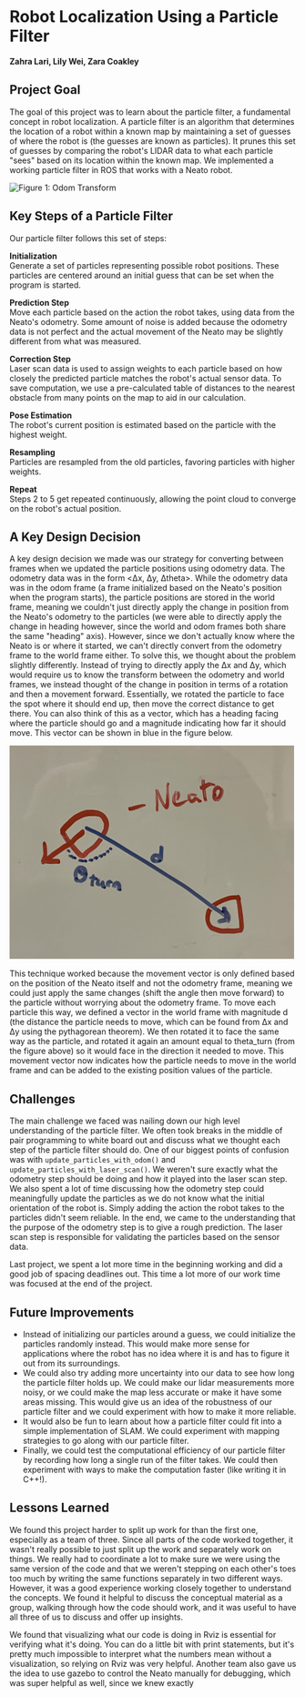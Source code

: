 # Robot Localization Using a Particle Filter

**Zahra Lari, Lily Wei, Zara Coakley**

## Project Goal

The goal of this project was to learn about the particle filter, a fundamental concept in robot localization. A particle filter is an algorithm that determines the location of a robot within a known map by maintaining a set of guesses of where the robot is (the guesses are known as particles). It prunes this set of guesses by comparing the robot's LIDAR data to what each particle "sees" based on its location within the known map. We implemented a working particle filter in ROS that works with a Neato robot.

<img src="images/Screencast from 10-21-2025 11_45_52 PM.gif" alt="Figure 1: Odom Transform" width="500"/>

## Key Steps of a Particle Filter

Our particle filter follows this set of steps:

**Initialization**  
Generate a set of particles representing possible robot positions. These particles are centered around an initial guess that can be set when the program is started.

**Prediction Step**  
Move each particle based on the action the robot takes, using data from the Neato's odometry. Some amount of noise is added because the odometry data is not perfect and the actual movement of the Neato may be slightly different from what was measured.

**Correction Step**  
Laser scan data is used to assign weights to each particle based on how closely the predicted particle matches the robot's actual sensor data. To save computation, we use a pre-calculated table of distances to the nearest obstacle from many points on the map to aid in our calculation.

**Pose Estimation**  
The robot's current position is estimated based on the particle with the highest weight.

**Resampling**  
Particles are resampled from the old particles, favoring particles with higher weights.

**Repeat**  
Steps 2 to 5 get repeated continuously, allowing the point cloud to converge on the robot's actual position.

## A Key Design Decision

A key design decision we made was our strategy for converting between frames when we updated the particle positions using odometry data. The odometry data was in the form <Δx, Δy, Δtheta>. While the odometry data was in the odom frame (a frame initialized based on the Neato's position when the program starts), the particle positions are stored in the world frame, meaning we couldn't just directly apply the change in position from the Neato's odometry to the particles (we were able to directly apply the change in heading however, since the world and odom frames both share the same "heading" axis). However, since we don't actually know where the Neato is or where it started, we can't directly convert from the odometry frame to the world frame either. To solve this, we thought about the problem slightly differently. Instead of trying to directly apply the Δx and Δy, which would require us to know the transform between the odometry and world frames, we instead thought of the change in position in terms of a rotation and then a movement forward. Essentially, we rotated the particle to face the spot where it should end up, then move the correct distance to get there. You can also think of this as a vector, which has a heading facing where the particle should go and a magnitude indicating how far it should move. This vector can be shown in blue in the figure below.

<img src="images/odom_figure.jpg" alt="Figure 1: Odom Transform" width="500"/>

This technique worked because the movement vector is only defined based on the position of the Neato itself and not the odometry frame, meaning we could just apply the same changes (shift the angle then move forward) to the particle without worrying about the odometry frame. To move each particle this way, we defined a vector in the world frame with magnitude d (the distance the particle needs to move, which can be found from Δx and Δy using the pythagorean theorem). We then rotated it to face the same way as the particle, and rotated it again an amount equal to theta_turn (from the figure above) so it would face in the direction it needed to move. This movement vector now indicates how the particle needs to move in the world frame and can be added to the existing position values of the particle.

## Challenges

The main challenge we faced was nailing down our high level understanding of the particle filter. We often took breaks in the middle of pair programming to white board out and discuss what we thought each step of the particle filter should do. One of our biggest points of confusion was with `update_particles_with_odom()` and `update_particles_with_laser_scan()`. We weren't sure exactly what the odometry step should be doing and how it played into the laser scan step. We also spent a lot of time discussing how the odometry step could meaningfully update the particles as we do not know what the initial orientation of the robot is. Simply adding the action the robot takes to the particles didn't seem reliable. In the end, we came to the understanding that the purpose of the odometry step is to give a rough prediction. The laser scan step is responsible for validating the particles based on the sensor data.

Last project, we spent a lot more time in the beginning working and did a good job of spacing deadlines out. This time a lot more of our work time was focused at the end of the project.

## Future Improvements

- Instead of initializing our particles around a guess, we could initialize the particles randomly instead. This would make more sense for applications where the robot has no idea where it is and has to figure it out from its surroundings.
- We could also try adding more uncertainty into our data to see how long the particle filter holds up. We could make our lidar measurements more noisy, or we could make the map less accurate or make it have some areas missing. This would give us an idea of the robustness of our particle filter and we could experiment with how to make it more reliable.
- It would also be fun to learn about how a particle filter could fit into a simple implementation of SLAM. We could experiment with mapping strategies to go along with our particle filter.
- Finally, we could test the computational efficiency of our particle filter by recording how long a single run of the filter takes. We could then experiment with ways to make the computation faster (like writing it in C++!).

## Lessons Learned

We found this project harder to split up work for than the first one, especially as a team of three. Since all parts of the code worked together, it wasn't really possible to just split up the work and separately work on things. We really had to coordinate a lot to make sure we were using the same version of the code and that we weren't stepping on each other's toes too much by writing the same functions separately in two different ways. However, it was a good experience working closely together to understand the concepts. We found it helpful to discuss the conceptual material as a group, walking through how the code should work, and it was useful to have all three of us to discuss and offer up insights.

We found that visualizing what our code is doing in Rviz is essential for verifying what it's doing. You can do a little bit with print statements, but it's pretty much impossible to interpret what the numbers mean without a visualization, so relying on Rviz was very helpful. Another team also gave us the idea to use gazebo to control the Neato manually for debugging, which was super helpful as well, since we knew exactly
